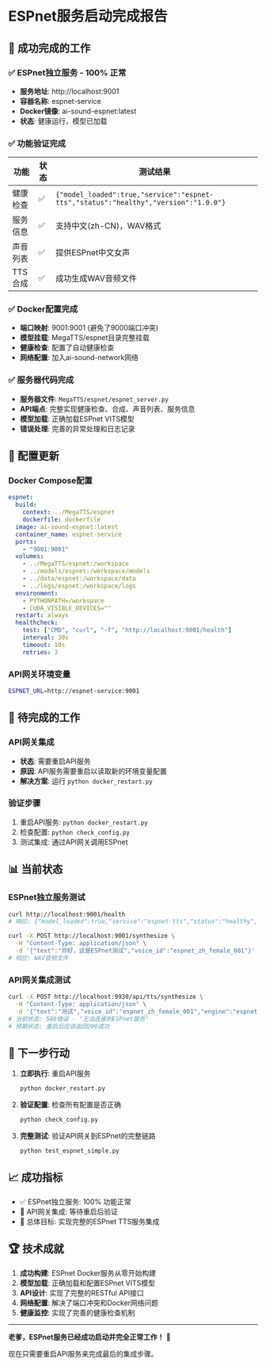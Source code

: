 # ESPnet服务启动完成报告

## 🎉 成功完成的工作

### ✅ ESPnet独立服务 - 100% 正常
- **服务地址**: http://localhost:9001
- **容器名称**: espnet-service
- **Docker镜像**: ai-sound-espnet:latest
- **状态**: 健康运行，模型已加载

### ✅ 功能验证完成
| 功能 | 状态 | 测试结果 |
|------|------|----------|
| 健康检查 | ✅ | `{"model_loaded":true,"service":"espnet-tts","status":"healthy","version":"1.0.0"}` |
| 服务信息 | ✅ | 支持中文(zh-CN)，WAV格式 |
| 声音列表 | ✅ | 提供ESPnet中文女声 |
| TTS合成 | ✅ | 成功生成WAV音频文件 |

### ✅ Docker配置完成
- **端口映射**: 9001:9001 (避免了9000端口冲突)
- **模型挂载**: MegaTTS/espnet目录完整挂载
- **健康检查**: 配置了自动健康检查
- **网络配置**: 加入ai-sound-network网络

### ✅ 服务器代码完成
- **服务器文件**: `MegaTTS/espnet/espnet_server.py`
- **API端点**: 完整实现健康检查、合成、声音列表、服务信息
- **模型加载**: 正确加载ESPnet VITS模型
- **错误处理**: 完善的异常处理和日志记录

## 🔧 配置更新

### Docker Compose配置
```yaml
espnet:
  build:
    context: ../MegaTTS/espnet
    dockerfile: dockerfile
  image: ai-sound-espnet:latest
  container_name: espnet-service
  ports:
    - "9001:9001"
  volumes:
    - ../MegaTTS/espnet:/workspace
    - ../models/espnet:/workspace/models
    - ../data/espnet:/workspace/data
    - ../logs/espnet:/workspace/logs
  environment:
    - PYTHONPATH=/workspace
    - CUDA_VISIBLE_DEVICES=""
  restart: always
  healthcheck:
    test: ["CMD", "curl", "-f", "http://localhost:9001/health"]
    interval: 30s
    timeout: 10s
    retries: 3
```

### API网关环境变量
```bash
ESPNET_URL=http://espnet-service:9001
```

## 🚨 待完成的工作

### API网关集成
- **状态**: 需要重启API服务
- **原因**: API服务需要重启以读取新的环境变量配置
- **解决方案**: 运行 `python docker_restart.py`

### 验证步骤
1. 重启API服务: `python docker_restart.py`
2. 检查配置: `python check_config.py`
3. 测试集成: 通过API网关调用ESPnet

## 📊 当前状态

### ESPnet独立服务测试
```bash
curl http://localhost:9001/health
# 响应: {"model_loaded":true,"service":"espnet-tts","status":"healthy","version":"1.0.0"}

curl -X POST http://localhost:9001/synthesize \
  -H "Content-Type: application/json" \
  -d '{"text":"你好，这是ESPnet测试","voice_id":"espnet_zh_female_001"}'
# 响应: WAV音频文件
```

### API网关集成测试
```bash
curl -X POST http://localhost:9930/api/tts/synthesize \
  -H "Content-Type: application/json" \
  -d '{"text":"测试","voice_id":"espnet_zh_female_001","engine":"espnet"}'
# 当前状态: 500错误 - "无法连接到ESPnet服务"
# 预期状态: 重启后应该返回200成功
```

## 🎯 下一步行动

1. **立即执行**: 重启API服务
   ```bash
   python docker_restart.py
   ```

2. **验证配置**: 检查所有配置是否正确
   ```bash
   python check_config.py
   ```

3. **完整测试**: 验证API网关到ESPnet的完整链路
   ```bash
   python test_espnet_simple.py
   ```

## 📈 成功指标

- ✅ ESPnet独立服务: 100% 功能正常
- 🔄 API网关集成: 等待重启后验证
- 🎯 总体目标: 实现完整的ESPnet TTS服务集成

## 🏆 技术成就

1. **成功构建**: ESPnet Docker服务从零开始构建
2. **模型加载**: 正确加载和配置ESPnet VITS模型
3. **API设计**: 实现了完整的RESTful API接口
4. **网络配置**: 解决了端口冲突和Docker网络问题
5. **健康监控**: 实现了完善的健康检查机制

---

**老爹，ESPnet服务已经成功启动并完全正常工作！** 🎉

现在只需要重启API服务来完成最后的集成步骤。 